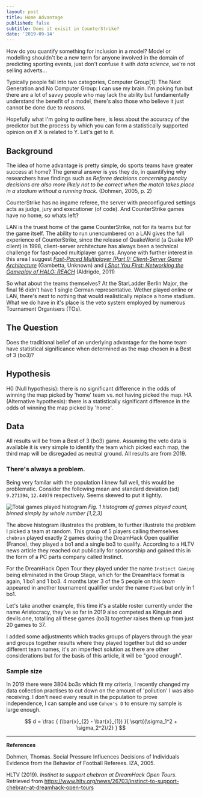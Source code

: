 ```yaml
---
layout: post
title: Home Advantage
published: false
subtitle: Does it exisit in CounterStrike?
date: '2019-09-14'
---
```

How do you quantify something for inclusion in a model? Model or modelling shouldn't be a new term for anyone involved in the domain of predicting sporting events, just don't confuse it with *data science*, we're not selling adverts... 

Typically people fall into two categories, Computer Group[1]: The Next Generation and No Computer Group: I can use my brain. I'm poking fun but there are a lot of savvy people who may lack the ability but fundamentally understand the benefit of a model, there's also those who believe it just cannot be done due to *reasons*.

Hopefully what I'm going to outline here, is less about the accuracy of the predictor but the process by which you can form a statistically supported opinion on if X is related to Y. Let's get to it.

## Background

The idea of home advantage is pretty simple, do sports teams have greater success at home? The general answer is yes they do, in quantifying why researchers have findings such as *Referee decisions concerning penalty decisions are also more likely not to be correct when the match takes place in a stadium without a running track.* (Dohmen, 2005, p. 2)

CounterStrike has no ingame referee, the server with preconfigured settings acts as judge, jury and executioner (of code). And CounterStrike games have no home, so whats left?

LAN is the truest home of the game CounterStrike, not for its teams but for the game itself. The ability to run unencumbered on a LAN gives the full experience of CounterStrike, since the release of QuakeWorld (a Quake MP client) in 1998, client-server architecture has always been a technical challenge for fast-paced multiplayer games. Anyone with further interest in this area I suggest [*Fast-Paced Multiplayer (Part I): Client-Server Game Architecture*](https://www.gabrielgambetta.com/client-server-game-architecture.html) (Gambetta, Unknown) and [*I Shot You First: Networking the Gameplay of HALO: REACH*](https://www.gdcvault.com/play/1014345/I-Shot-You-First-Networking) (Aldrigde, 2011)

So what about the teams themselves? At the StarLadder Berlin Major, the final 16 didn't have 1 single German representative. Wether played online or LAN, there's next to nothing that would realistically replace a home stadium. What we do have in it's place is the veto system employed by numerous Tournament Organisers (TOs).

## The Question

Does the traditional belief of an underlying advantage for the home team have statistical significance when determined as the map chosen in a Best of 3 (bo3)?

## Hypothesis

H0 (Null hypothesis): there is no significant difference in the odds of winning the map picked by 'home' team vs. not having picked the map. 
HA (Alternative hypothesis): there is a statistically significant difference in the odds of winning the map picked by 'home'.

## Data

All results will be from a Best of 3 (bo3) game. Assuming the veto data is available it is very simple to identify the team which picked each map, the third map will be disregaded as neutral ground. All results are from 2019. 

### There's always a problem.

Being very familar with the population I knew full well, this would be problematic. Consider the following mean and standard deviation (sd) `9.271394`, `12.44979` respectively. Seems skewed to put it lightly. 

![Total games played histogram]({{site.baseurl}}/img/hfa_histogram_1.png)
*Fig. 1 histogram of games played count, binned simply by whole number [1,2,3]*

The above histogram illustrates the problem, to further illustrate the problem I picked a team at random. This group of 5 players calling themselves `chebran` played exactly 2 games during the DreamHack Open qualifier (France), they played a bo1 and a single bo3 to qualify. According to a HLTV news article they reached out publically for sponsorship and gained this in the form of a PC parts company called Instinct. 

For the DreamHack Open Tour they played under the name `Instinct Gaming` being eliminated in the Group Stage, which for the DreamHack format is again, 1 bo1 and 1 bo3. 4 months later 3 of the 5 people on this *team* appeared in another tournament qualifier under the name `FiveG` but only in 1 bo1.

Let's take another example, this time it's a stable roster currently under the name Aristocracy, they've so far in 2019 also competed as Kinguin and devils.one, totalling all these games (bo3) together raises them up from just 20 games to 37.

I added some adjustments which tracks groups of players through the year and groups together results where they played together but did so under different team names, it's an imperfect solution as there are other considerations but for the basis of this article, it will be "good enough".

### Sample size

In 2019 there were 3804 bo3s which fit my criteria, I recently changed my data collection practises to cut down on the amount of 'pollution' I was also receiving. I don't need every result in the population to prove independence, I can sample and use `Cohen's D` to ensure my sample is large enough. 

$$ d = \frac { (\bar{x}_{2} - \bar{x}_{1}) }{ \sqrt{(\sigma_1^2 + \sigma_2^2)/2} } $$



___

**References**

Dohmen, Thomas. Social Pressure Influences Decisions of Individuals Evidence from the Behavior of Football Referees. IZA, 2005.

HLTV (2019). *Instinct to support chebran at DreamHack Open Tours*. Retrieved from https://www.hltv.org/news/26703/instinct-to-support-chebran-at-dreamhack-open-tours

